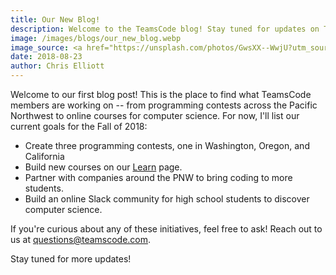 ```yaml
---
title: Our New Blog!
description: Welcome to the TeamsCode blog! Stay tuned for updates on TeamsCode initiatives and learning tips for students, and much, much more.
image: /images/blogs/our_new_blog.webp
image_source: <a href="https://unsplash.com/photos/GwsXX--WwjU?utm_source=unsplash&utm_medium=referral&utm_content=creditCopyText">Rawpixel on Unsplash</a>
date: 2018-08-23
author: Chris Elliott
---
```


Welcome to our first blog post! This is the place to find what TeamsCode members are working on -- from programming contests across the Pacific Northwest to online courses for computer science. For now, I'll list our current goals for the Fall of 2018:

- Create three programming contests, one in Washington, Oregon, and California
- Build new courses on our <a class="a" href="/learn">Learn</a> page.
- Partner with companies around the PNW to bring coding to more students.
- Build an online Slack community for high school students to discover computer science.

If you're curious about any of these initiatives, feel free to ask! Reach out to us at <a class="a" href="mailto:questions@teamscode.com">questions@teamscode.com</a>.

Stay tuned for more updates!
